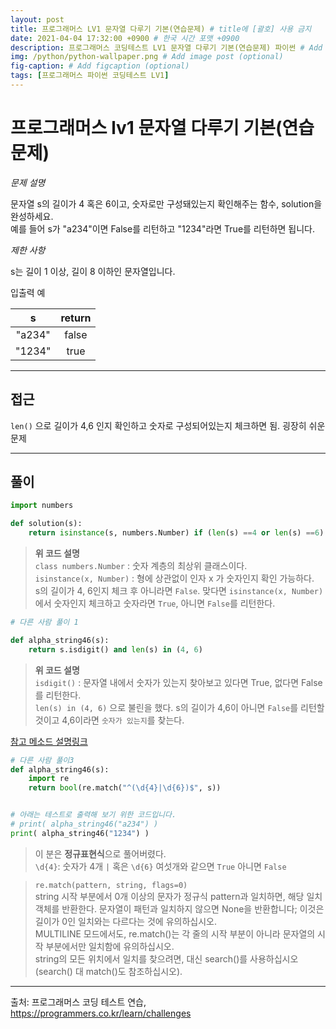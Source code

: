 ```yaml
---
layout: post
title: 프로그래머스 LV1 문자열 다루기 기본(연습문제) # title에 [괄호] 사용 금지
date: 2021-04-04 17:32:00 +0900 # 한국 시간 포맷 +0900
description: 프로그래머스 코딩테스트 LV1 문자열 다루기 기본(연습문제) 파이썬 # Add post description (optional)
img: /python/python-wallpaper.png # Add image post (optional)
fig-caption: # Add figcaption (optional)
tags: [프로그래머스 파이썬 코딩테스트 LV1]
---
```


# 프로그래머스 lv1 문자열 다루기 기본(연습문제)

*문제 설명*<br>

문자열 s의 길이가 4 혹은 6이고, 숫자로만 구성돼있는지 확인해주는 함수, solution을 완성하세요. <br>
예를 들어 s가 "a234"이면 False를 리턴하고 "1234"라면 True를 리턴하면 됩니다.<br>

*제한 사항*<br>

s는 길이 1 이상, 길이 8 이하인 문자열입니다.<br>

입출력 예

|s|return|
|:---:|:---:|
|"a234"|false|
|"1234"|true|	

---

## 접근
`len()` 으로 길이가 4,6 인지 확인하고 숫자로 구성되어있는지 체크하면 됨. 굉장히 쉬운 문제

---

## 풀이

```python
import numbers

def solution(s):
    return isinstance(s, numbers.Number) if (len(s) ==4 or len(s) ==6) else False
```
>**위 코드 설명**<br>
`class numbers.Number` : 숫자 계층의 최상위 클래스이다.<br>
`isinstance(x, Number)` : 형에 상관없이 인자 x 가 숫자인지 확인 가능하다.<br>
s의 길이가 4, 6인지 체크 후 아니라면 `False`. 맞다면 `isinstance(x, Number)`에서 숫자인지 체크하고 숫자라면 `True`, 아니면 `False`를 리턴한다.

```python
# 다른 사람 풀이 1

def alpha_string46(s):
    return s.isdigit() and len(s) in (4, 6)
```
>**위 코드 설명**<br>
`isdigit()` : 문자열 내에서 숫자가 있는지 찾아보고 있다면 True, 없다면 False를 리턴한다.<br>
`len(s) in (4, 6)` 으로 불린을 했다. s의 길이가 4,6이 아니면 `False`를 리턴할 것이고 4,6이라면 `숫자가 있는지`를 찾는다.


[참고 메소드 설명링크](https://soooprmx.com/archives/10159)

```python
# 다른 사람 풀이3
def alpha_string46(s):
    import re
    return bool(re.match("^(\d{4}|\d{6})$", s))


# 아래는 테스트로 출력해 보기 위한 코드입니다.
# print( alpha_string46("a234") )
print( alpha_string46("1234") )
```
>이 분은 **정규표현식**으로 풀어버렸다.<br>
`\d{4}`: 숫자가 4개 `|` 혹은 `\d{6}` 여섯개와 같으면 `True` 아니면 `False`<br>

>`re.match(pattern, string, flags=0)`<br>
string 시작 부분에서 0개 이상의 문자가 정규식 pattern과 일치하면, 해당 일치 객체를 반환한다. 문자열이 패턴과 일치하지 않으면 None을 반환합니다; 이것은 길이가 0인 일치와는 다르다는 것에 유의하십시오.<br>
MULTILINE 모드에서도, re.match()는 각 줄의 시작 부분이 아니라 문자열의 시작 부분에서만 일치함에 유의하십시오.<br>
string의 모든 위치에서 일치를 찾으려면, 대신 search()를 사용하십시오 (search() 대 match()도 참조하십시오).<br>

---
출처: 프로그래머스 코딩 테스트 연습, https://programmers.co.kr/learn/challenges